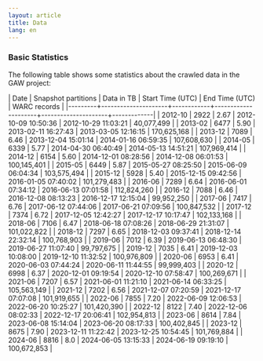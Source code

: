 ```yaml
---
layout: article
title: Data
lang: en
---
```


### Basic Statistics

The following table shows some statistics about the crawled data in
the GAW project:

|    Date | Snapshot partitions | Data in TB | Start Time (UTC)    | End Time (UTC)      | WARC records |
|---------+---------------------+------------+---------------------+---------------------+-------------|
| 2012-10 |                2922 |       2.67 | 2012-10-09 10:50:36 | 2012-10-29 11:03:21 | 40,077,499  |
| 2013-02 |                6477 |       5.90 | 2013-02-11 16:27:43 | 2013-03-05 12:16:15 | 170,625,168 |
| 2013-12 |                7089 |       6.46 | 2013-12-04 15:01:14 | 2014-01-16 06:59:35 | 107,608,630 |
| 2014-05 |                6339 |       5.77 | 2014-04-30 06:40:49 | 2014-05-13 14:51:21 | 107,969,414 |
| 2014-12 |                6154 |       5.60 | 2014-12-01 08:28:56 | 2014-12-08 06:01:53 | 100,145,401 |
| 2015-05 |                6449 |       5.87 | 2015-05-27 08:25:50 | 2015-06-09 06:04:34 | 103,575,494 |
| 2015-12 |                5928 |       5.40 | 2015-12-15 09:42:56 | 2016-01-05 07:40:02 | 101,279,483 |
| 2016-06 |                7289 |       6.64 | 2016-06-01 07:34:12 | 2016-06-13 07:01:58 | 112,824,260 |
| 2016-12 |                7088 |       6.46 | 2016-12-08 08:13:23 | 2016-12-17 12:15:04 | 99,952,250  |
| 2017-06 |                7417 |       6.76 | 2017-06-12 07:44:06 | 2017-06-21 07:09:56 | 100,847,532 |
| 2017-12 |                7374 |       6.72 | 2017-12-05 12:42:27 | 2017-12-17 10:17:47 | 102,133,168 |
| 2018-06 |                7106 |       6.47 | 2018-06-18 07:08:26 | 2018-06-29 21:31:07 | 101,022,822 |
| 2018-12 |                7297 |       6.65 | 2018-12-03 09:37:41 | 2018-12-14 22:32:14 | 100,768,903 |
| 2019-06 |                7012 |       6.39 | 2019-06-13 06:48:30 | 2019-06-27 11:07:40 | 99,797,675  |
| 2019-12 |                7035 |       6.41 | 2019-12-03 10:08:00 | 2019-12-10 11:32:52 | 100,976,809 |
| 2020-06 |                6953 |       6.41 | 2020-06-03 07:44:24 | 2020-06-11 11:44:55 | 99,999,403  |
| 2020-12 |                6998 |       6.37 | 2020-12-01 09:19:54 | 2020-12-10 07:58:47 | 100,269,671 |
| 2021-06 |                7207 |       6.57 | 2021-06-01 11:21:10 | 2021-06-14 06:33:25 | 105,563,149 |
| 2021-12 |                7202 |       6.56 | 2021-12-07 07:20:59 | 2021-12-17 07:07:08 | 101,919,655 |
| 2022-06 |                7855 |       7.20 | 2022-06-09 12:06:53 | 2022-06-20 10:25:27 | 101,420,390 |
| 2022-12 |                8122 |       7.40 | 2022-12-06 08:02:33 | 2022-12-17 20:06:41 | 102,954,813 |
| 2023-06 |                8614 |       7.84 | 2023-06-08 15:14:04 | 2023-06-20 08:17:33 | 100,402,845 |
| 2023-12 |                8675 |       7.90 | 2023-12-11 11:22:42 | 2023-12-25 10:54:45 | 101,769,884 |
| 2024-06 |                8816 |       8.0 | 2024-06-05 13:15:33 | 2024-06-19 09:19:10 | 100,672,853 |
